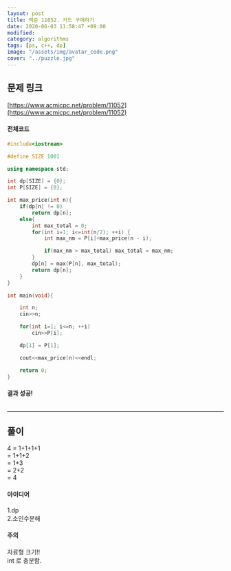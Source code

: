 ```yaml
---
layout: post
title: 백준 11052. 카드 구매하기
date: 2020-06-03 11:58:47 +09:00
modified: 
category: algorithms
tags: [ps, c++, dp]
image: "/assets/img/avatar_code.png"
cover: "../puzzle.jpg"
---
```


## 문제 링크<br>
 [https://www.acmicpc.net/problem/11052](https://www.acmicpc.net/problem/11052)<br>

#### 전체코드<br>
```cpp
#include<iostream>

#define SIZE 1001

using namespace std;

int dp[SIZE] = {0};
int P[SIZE] = {0};

int max_price(int n){
    if(dp[n] != 0)
        return dp[n];
    else{
        int max_total = 0;
        for(int i=1; i<=int(n/2); ++i) {
            int max_nm = P[i]+max_price(n - i);

            if(max_nm > max_total) max_total = max_nm;
        }
        dp[n] = max(P[n], max_total);
        return dp[n];
    }
}

int main(void){

    int n;
    cin>>n;

    for(int i=1; i<=n; ++i)
        cin>>P[i];

    dp[1] = P[1];

    cout<<max_price(n)<<endl;

    return 0;
}
```

#### 결과 성공!<br>
![]()

---

## 풀이<br>
4 = 1+1+1+1  
    = 1+1+2  
    = 1+3  
    = 2+2  
    = 4

#### 아이디어 <br>
1.dp<br>
2.소인수분해

#### 주의 <br> 

자료형 크기!!  
int 로 충분함.  
